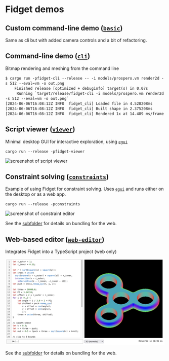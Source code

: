 # Fidget demos
## Custom command-line demo ([`basic`](basic/))

Same as cli but with added camera controls and a bit of refactoring.

## Command-line demo ([`cli`](cli/))

Bitmap rendering and meshing from the command line
```shell
$ cargo run -pfidget-cli --release -- -i models/prospero.vm render2d -s 512 --eval=vm -o out.png
    Finished release [optimized + debuginfo] target(s) in 0.07s
     Running `target/release/fidget-cli -i models/prospero.vm render2d -s 512 --eval=vm -o out.png`
[2024-06-06T16:08:12Z INFO  fidget_cli] Loaded file in 4.528208ms
[2024-06-06T16:08:12Z INFO  fidget_cli] Built shape in 2.375208ms
[2024-06-06T16:08:12Z INFO  fidget_cli] Rendered 1x at 14.489 ms/frame
```

## Script viewer ([`viewer`](viewer/))
Minimal desktop GUI for interactive exploration,
using [`egui`](https://github.com/emilk/egui)

```shell
cargo run --release -pfidget-viewer
```

![screenshot of script viewer](viewer/screenshot.png)

## Constraint solving ([`constraints`](constraints/))
Example of using Fidget for constraint solving.
Uses [`egui`](https://github.com/emilk/egui)
and runs either on the desktop or as a web app.
```shell
cargo run --release -pconstraints
```

![screenshot of constraint editor](constraints/screenshot.png)

See the [subfolder](constraints/) for details on bundling for the web.

## Web-based editor ([`web-editor`](web-editor/))
Integrates Fidget into a TypeScript project (web only)

![screenshot of web editor](web-editor/screenshot.png)

See the [subfolder](web-editor/) for details on bundling for the web.
